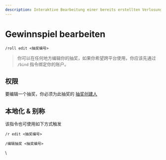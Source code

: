 ```yaml
---
description: Interaktive Bearbeitung einer bereits erstellten Verlosung durchführen
---
```


# Gewinnspiel bearbeiten

```
/roll edit <抽奖编号>
```

> 你可以在任何地方编辑你的抽奖，如果你希望跨平台使用，你应该先通过 `/bind` 指令绑定你的账户。

## 权限

要编辑一个抽奖，你必须为此抽奖的 [抽奖创建人](../permission/roll-creator.md)

## 本地化 & 别称

该指令也可使用如下方式触发

```
/r edit <抽奖编号>

/编辑抽奖 <抽奖编号>
```

\
